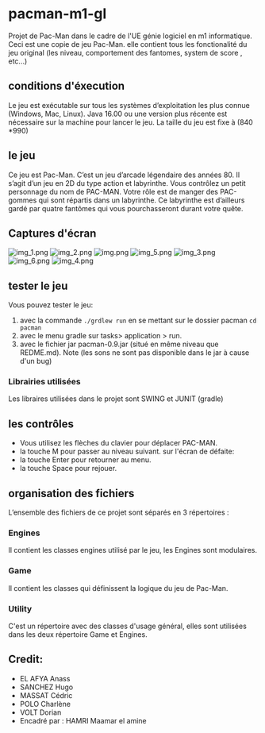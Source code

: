 # pacman-m1-gl
Projet de Pac-Man dans le cadre de l'UE génie logiciel en m1 informatique.
Ceci est une copie de jeu Pac-Man. elle contient tous les fonctionalité du jeu original
(les niveau, comportement des fantomes, system de score , etc...)
## conditions d'éxecution
Le jeu est exécutable sur tous les systèmes d’exploitation les plus connue (Windows, Mac, Linux).
Java 16.00 ou une version plus récente est nécessaire sur la machine pour lancer le jeu. La taille du jeu est fixe à (840 *990)


## le jeu 
Ce jeu est Pac-Man. C’est un jeu d’arcade légendaire des années 80. Il s’agit d’un jeu en 2D du type action et labyrinthe. Vous contrôlez un petit personnage du nom de PAC-MAN. Votre rôle est de manger des PAC-gommes qui sont répartis dans un labyrinthe. Ce labyrinthe est d’ailleurs gardé par quatre fantômes qui vous pourchasseront durant votre quête. 

## Captures d'écran
![img_1.png](screenshots/img_1.png)
![img_2.png](screenshots/img_2.png) 
![img.png](screenshots/img.png)
![img_5.png](screenshots/img_5.png)
![img_3.png](screenshots/img_3.png)
![img_6.png](screenshots/img_6.png)
![img_4.png](screenshots/img_4.png)

## tester le jeu
Vous pouvez tester le jeu:
1. avec la commande `./grdlew run` en se mettant sur le dossier pacman `cd pacman`
2. avec le menu gradle sur tasks> application > run.
3. avec le fichier jar pacman-0.9.jar (situé en même niveau que REDME.md). Note (les sons ne sont pas disponible dans le jar à cause d'un bug)

### Librairies utilisées
Les libraires utilisées dans le projet sont SWING et JUNIT (gradle)

## les contrôles 
- Vous utilisez les flèches du clavier pour déplacer PAC-MAN.
- la touche M pour passer au niveau suivant.
sur l'écran de défaite:
- la touche Enter pour retourner au menu.
- la touche Space pour rejouer. 
## organisation des fichiers
L’ensemble des fichiers de ce projet sont séparés en 3 répertoires :
### Engines 
Il contient les classes engines utilisé par le jeu, les Engines sont modulaires.
### Game 
Il contient les classes qui définissent la logique du jeu de Pac-Man.
### Utility 
C'est un répertoire avec des classes d'usage général, elles sont utilisées dans les deux répertoire Game et Engines.

## Credit:
- EL AFYA Anass
- SANCHEZ Hugo
- MASSAT Cédric
- POLO Charlène
- VOLT Dorian
- Encadré par : HAMRI Maamar el amine

